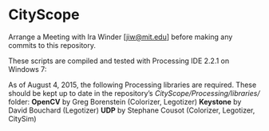 # CityScope
Arrange a Meeting with Ira Winder [jiw@mit.edu] before making any commits to this repository.

These scripts are compiled and tested with Processing IDE 2.2.1 on Windows 7:

As of August 4, 2015, the following Processing libraries are required.  These should be kept up to date in the repository’s *CityScope/Processing/libraries/* folder:
	**OpenCV** by Greg Borenstein (Colorizer, Legotizer)
	**Keystone** by David Bouchard (Legotizer)
	**UDP** by Stephane Cousot (Colorizer, Legotizer, CitySim)
